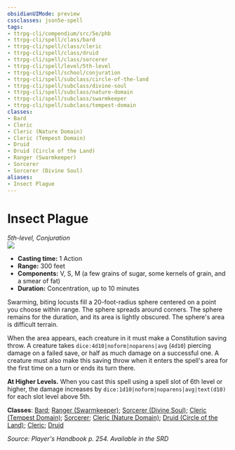 ```yaml
---
obsidianUIMode: preview
cssclasses: json5e-spell
tags:
- ttrpg-cli/compendium/src/5e/phb
- ttrpg-cli/spell/class/bard
- ttrpg-cli/spell/class/cleric
- ttrpg-cli/spell/class/druid
- ttrpg-cli/spell/class/sorcerer
- ttrpg-cli/spell/level/5th-level
- ttrpg-cli/spell/school/conjuration
- ttrpg-cli/spell/subclass/circle-of-the-land
- ttrpg-cli/spell/subclass/divine-soul
- ttrpg-cli/spell/subclass/nature-domain
- ttrpg-cli/spell/subclass/swarmkeeper
- ttrpg-cli/spell/subclass/tempest-domain
classes:
- Bard
- Cleric
- Cleric (Nature Domain)
- Cleric (Tempest Domain)
- Druid
- Druid (Circle of the Land)
- Ranger (Swarmkeeper)
- Sorcerer
- Sorcerer (Divine Soul)
aliases:
- Insect Plague
---
```

# Insect Plague
*5th-level, Conjuration*  
![](/3-Mechanics/CLI/Compendium/spells/img/insect-plague.webp#right)

- **Casting time:** 1 Action
- **Range:** 300 feet
- **Components:** V, S, M (a few grains of sugar, some kernels of grain, and a smear of fat)
- **Duration:** Concentration, up to 10 minutes

Swarming, biting locusts fill a 20-foot-radius sphere centered on a point you choose within range. The sphere spreads around corners. The sphere remains for the duration, and its area is lightly obscured. The sphere's area is difficult terrain.

When the area appears, each creature in it must make a Constitution saving throw. A creature takes `dice:4d10|noform|noparens|avg` (`4d10`) piercing damage on a failed save, or half as much damage on a successful one. A creature must also make this saving throw when it enters the spell's area for the first time on a turn or ends its turn there.

**At Higher Levels.** When you cast this spell using a spell slot of 6th level or higher, the damage increases by `dice:1d10|noform|noparens|avg|text(d10)` for each slot level above 5th.

**Classes**: [Bard](/3-Mechanics/CLI/Compendium/lists/list-spells-classes-bard.md); [Ranger (Swarmkeeper)](/3-Mechanics/CLI/Compendium/lists/list-spells-classes-swarmkeeper-tce.md "subclass=TCE"); [Sorcerer (Divine Soul)](/3-Mechanics/CLI/Compendium/lists/list-spells-classes-divine-soul-xge.md "subclass=XGE"); [Cleric (Tempest Domain)](/3-Mechanics/CLI/Compendium/lists/list-spells-classes-tempest-domain.md); [Sorcerer](/3-Mechanics/CLI/Compendium/lists/list-spells-classes-sorcerer.md); [Cleric (Nature Domain)](/3-Mechanics/CLI/Compendium/lists/list-spells-classes-nature-domain.md); [Druid (Circle of the Land)](/3-Mechanics/CLI/Compendium/lists/list-spells-classes-circle-of-the-land.md); [Cleric](/3-Mechanics/CLI/Compendium/lists/list-spells-classes-cleric.md); [Druid](/3-Mechanics/CLI/Compendium/lists/list-spells-classes-druid.md)

*Source: Player's Handbook p. 254. Available in the <span title='Systems Reference Document (5.1)'>SRD</span>*